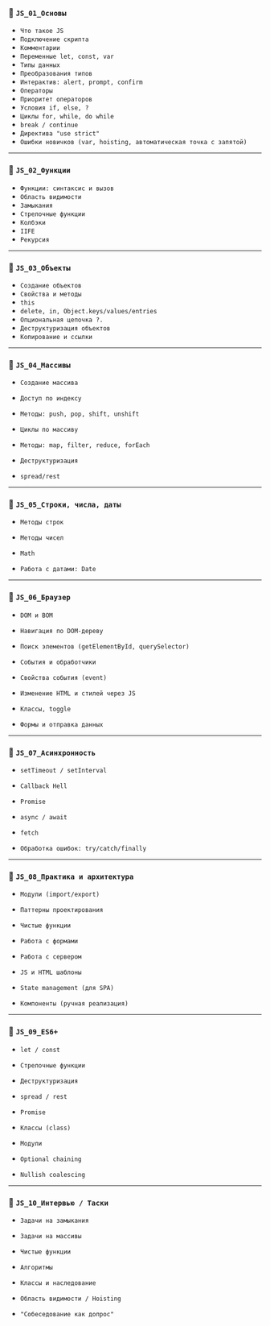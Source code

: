 ### 📁 `JS_01_Основы`

- `Что такое JS`
- `Подключение скрипта`
- `Комментарии`
- `Переменные let, const, var`
- `Типы данных`
- `Преобразования типов`
- `Интерактив: alert, prompt, confirm`
- `Операторы`
- `Приоритет операторов`
- `Условия if, else, ?`
- `Циклы for, while, do while`
- `break / continue`
- `Директива "use strict"`
- `Ошибки новичков (var, hoisting, автоматическая точка с запятой)`
---
### 📁 `JS_02_Функции`

- `Функции: синтаксис и вызов`
- `Область видимости`
- `Замыкания`
- `Стрелочные функции`
- `Колбэки`
- `IIFE`
- `Рекурсия`

---

### 📁 `JS_03_Объекты`

- `Создание объектов` 
- `Свойства и методы`    
- `this`
- `delete, in, Object.keys/values/entries`
- `Опциональная цепочка ?.`
- `Деструктуризация объектов`
- `Копирование и ссылки`

---

### 📁 `JS_04_Массивы`

- `Создание массива`
    
- `Доступ по индексу`
    
- `Методы: push, pop, shift, unshift`
    
- `Циклы по массиву`
    
- `Методы: map, filter, reduce, forEach`
    
- `Деструктуризация`
    
- `spread/rest`
    

---

### 📁 `JS_05_Строки, числа, даты`

- `Методы строк`
    
- `Методы чисел`
    
- `Math`
    
- `Работа с датами: Date`
    

---

### 📁 `JS_06_Браузер`

- `DOM и BOM`
    
- `Навигация по DOM-дереву`
    
- `Поиск элементов (getElementById, querySelector)`
    
- `События и обработчики`
    
- `Свойства события (event)`
    
- `Изменение HTML и стилей через JS`
    
- `Классы, toggle`
    
- `Формы и отправка данных`
    

---

### 📁 `JS_07_Асинхронность`

- `setTimeout / setInterval`
    
- `Callback Hell`
    
- `Promise`
    
- `async / await`
    
- `fetch`
    
- `Обработка ошибок: try/catch/finally`
    

---

### 📁 `JS_08_Практика и архитектура`

- `Модули (import/export)`
    
- `Паттерны проектирования`
    
- `Чистые функции`
    
- `Работа с формами`
    
- `Работа с сервером`
    
- `JS и HTML шаблоны`
    
- `State management (для SPA)`
    
- `Компоненты (ручная реализация)`
    

---

### 📁 `JS_09_ES6+`

- `let / const`
    
- `Стрелочные функции`
    
- `Деструктуризация`
    
- `spread / rest`
    
- `Promise`
    
- `Классы (class)`
    
- `Модули`
    
- `Optional chaining`
    
- `Nullish coalescing`
    

---

### 📁 `JS_10_Интервью / Таски`

- `Задачи на замыкания`
    
- `Задачи на массивы`
    
- `Чистые функции`
    
- `Алгоритмы`
    
- `Классы и наследование`
    
- `Область видимости / Hoisting`
    
- `"Собеседование как допрос"`